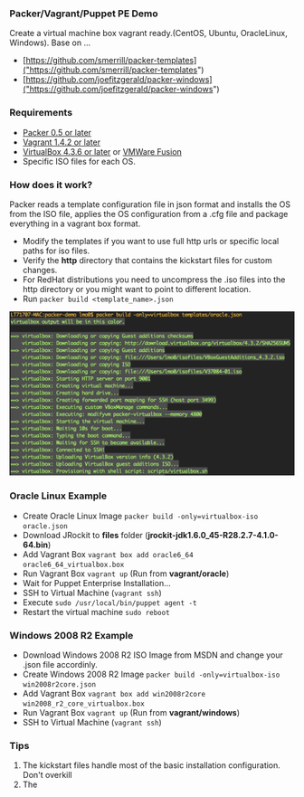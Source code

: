 ### Packer/Vagrant/Puppet PE Demo

Create a virtual machine box vagrant ready.(CentOS, Ubuntu, OracleLinux, Windows). Base on ...

* [https://github.com/smerrill/packer-templates]("https://github.com/smerrill/packer-templates")
* [https://github.com/joefitzgerald/packer-windows]("https://github.com/joefitzgerald/packer-windows")

### Requirements

* [Packer 0.5 or later](http://www.packer.io/downloads.html)
* [Vagrant 1.4.2 or later](http://downloads.vagrantup.com/)
* [VirtualBox 4.3.6 or later](https://www.virtualbox.org/wiki/Downloads) or [VMWare Fusion](http://www.vmware.com/products/fusion-professional/)
* Specific ISO files for each OS.

### How does it work?

Packer reads a template configuration file in json format and installs the OS from the ISO file, applies the OS configuration from a .cfg file and package everything in a vagrant box format.

* Modify the templates if you want to use full http urls or specific local paths for iso files. 
* Verify the **http** directory that contains the kickstart files for custom changes.
* For RedHat distributions you need to uncompress the .iso files into the http directory or you might want to point to different location.
* Run `packer build <template_name>.json` 

![packer ouput](http://github.com/lmayorga1980/packer-demo/raw/master/packer-image.png)

### Oracle Linux Example

* Create Oracle Linux Image `packer build -only=virtualbox-iso oracle.json`
* Download JRockit to **files** folder (**jrockit-jdk1.6.0_45-R28.2.7-4.1.0-64.bin**) 
* Add Vagrant Box `vagrant box add oracle6_64 oracle6_64_virtualbox.box`
* Run Vagrant Box `vagrant up` (Run from **vagrant/oracle**) 
* Wait for Puppet Enterprise Installation...
* SSH to Virtual Machine (`vagrant ssh`)
* Execute `sudo /usr/local/bin/puppet agent -t`
* Restart the virtual machine `sudo reboot`

### Windows 2008 R2 Example

* Download Windows 2008 R2 ISO Image from MSDN and change your .json file accordinly. 
* Create Windows 2008 R2 Image `packer build -only=virtualbox-iso win2008r2core.json`
* Add Vagrant Box `vagrant box add win2008r2core win2008_r2_core_virtualbox.box`
* Run Vagrant Box `vagrant up` (Run from **vagrant/windows**) 
* SSH to Virtual Machine (`vagrant ssh`)

### Tips

1. The kickstart files handle most of the basic installation configuration. Don't overkill
2. The <template>.json file user needs to match the default user created on the kickstart file
3. The Windows Packer Template takes a while to create since it install the Windows Updates. Check `cfg_windows\Autounattend.xml` to remove the Windows Updates if necessary. 
